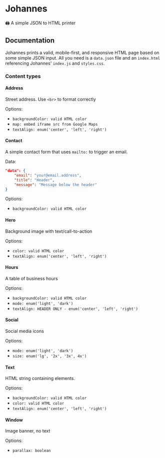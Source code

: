 # Johannes

🖨 A simple JSON to HTML printer


## Documentation

Johannes prints a valid, mobile-first, and responsive HTML page based on some simple JSON input. All you need is a `data.json` file and an `index.html` referencing Johannes' `index.js` and `styles.css`.

### Content types

#### Address

Street address. Use `<br>` to format correctly

Options:

- `backgroundColor: valid HTML color`
- `map: embed iframe src from Google Maps`
- `textAlign: enum('center', 'left', 'right')`

#### Contact

A simple contact form that uses `mailto:` to trigger an email.

Data:

```json
"data": {
    "email": "your@email.address",
    "title": "Header",
    "message": "Message below the header"
}
```

Options:

- `backgroundColor: valid HTML color`

#### Hero

Background image with text/call-to-action

Options:

- `color: valid HTML color`
- `textAlign: enum('center', 'left', 'right')`

#### Hours

A table of business hours

Options:

- `backgroundColor: valid HTML color`
- `mode: enum('light', 'dark')`
- `textAlign: HEADER ONLY - enum('center', 'left', 'right')`

#### Social

Social media icons

Options:

- `mode: enum('light', 'dark')`
- `size: enum('lg', '2x', '3x', 4x')`

#### Text

HTML string containing elements.

Options:

- `backgroundColor: valid HTML color`
- `color: valid HTML color`
- `textAlign: enum('center', 'left', 'right')`

#### Window

Image banner, no text

Options:

- `parallax: boolean`